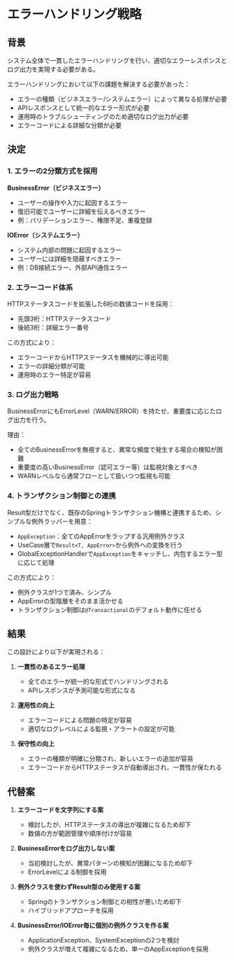 # エラーハンドリング戦略

## 背景

システム全体で一貫したエラーハンドリングを行い、適切なエラーレスポンスとログ出力を実現する必要がある。

エラーハンドリングにおいて以下の課題を解決する必要があった：
- エラーの種類（ビジネスエラー/システムエラー）によって異なる処理が必要
- APIレスポンスとして統一的なエラー形式が必要
- 運用時のトラブルシューティングのため適切なログ出力が必要
- エラーコードによる詳細な分類が必要

## 決定

### 1. エラーの2分類方式を採用

**BusinessError（ビジネスエラー）**
- ユーザーの操作や入力に起因するエラー
- 復旧可能でユーザーに詳細を伝えるべきエラー
- 例：バリデーションエラー、権限不足、重複登録

**IOError（システムエラー）**
- システム内部の問題に起因するエラー
- ユーザーには詳細を隠蔽すべきエラー
- 例：DB接続エラー、外部API通信エラー

### 2. エラーコード体系

HTTPステータスコードを拡張した6桁の数値コードを採用：
- 先頭3桁：HTTPステータスコード
- 後続3桁：詳細エラー番号

この方式により：
- エラーコードからHTTPステータスを機械的に導出可能
- エラーの詳細分類が可能
- 運用時のエラー特定が容易

### 3. ログ出力戦略

BusinessErrorにもErrorLevel（WARN/ERROR）を持たせ、重要度に応じたログ出力を行う。

理由：
- 全てのBusinessErrorを無視すると、異常な頻度で発生する場合の検知が困難
- 重要度の高いBusinessError（認可エラー等）は監視対象とすべき
- WARNレベルなら通常フローとして扱いつつ監視も可能

### 4. トランザクション制御との連携

Result型だけでなく、既存のSpringトランザクション機構と連携するため、シンプルな例外ラッパーを用意：
- `AppException`：全てのAppErrorをラップする汎用例外クラス
- UseCase層で`Result<T, AppError>`から例外への変換を行う
- GlobalExceptionHandlerで`AppException`をキャッチし、内包するエラー型に応じて処理

この方式により：
- 例外クラスが1つで済み、シンプル
- AppErrorの型階層をそのまま活かせる
- トランザクション制御は`@Transactional`のデフォルト動作に任せる

## 結果

この設計により以下が実現される：

1. **一貫性のあるエラー処理**
   - 全てのエラーが統一的な形式でハンドリングされる
   - APIレスポンスが予測可能な形式になる

2. **運用性の向上**
   - エラーコードによる問題の特定が容易
   - 適切なログレベルによる監視・アラートの設定が可能

3. **保守性の向上**
   - エラーの種類が明確に分類され、新しいエラーの追加が容易
   - エラーコードからHTTPステータスが自動導出され、一貫性が保たれる

## 代替案

1. **エラーコードを文字列にする案**
   - 検討したが、HTTPステータスの導出が複雑になるため却下
   - 数値の方が範囲管理や順序付けが容易

2. **BusinessErrorをログ出力しない案**
   - 当初検討したが、異常パターンの検知が困難になるため却下
   - ErrorLevelによる制御を採用

3. **例外クラスを使わずResult型のみ使用する案**
   - Springのトランザクション制御との相性が悪いため却下
   - ハイブリッドアプローチを採用

4. **BusinessError/IOError毎に個別の例外クラスを作る案**
   - ApplicationException、SystemExceptionの2つを検討
   - 例外クラスが増えて複雑になるため、単一のAppExceptionを採用